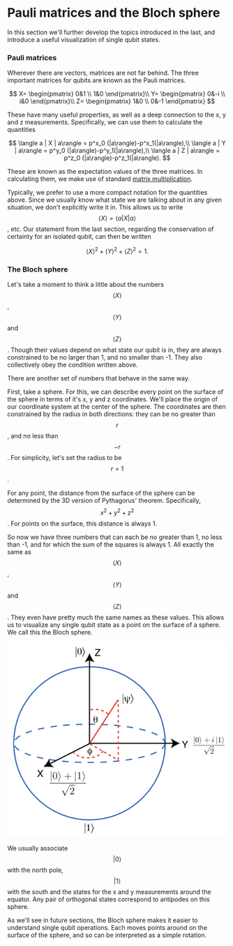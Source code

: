 # Pauli matrices and the Bloch sphere

In this section we'll further develop the topics introduced in the last, and introduce a useful visualization of single qubit states.

### Pauli matrices

Wherever there are vectors, matrices are not far behind. The three important matrices for qubits are known as the Pauli matrices.

$$
X= \begin{pmatrix} 0&1 \\ 1&0 \end{pmatrix}\\
Y= \begin{pmatrix} 0&-i \\ i&0 \end{pmatrix}\\
Z= \begin{pmatrix} 1&0 \\ 0&-1 \end{pmatrix}
$$

These have many useful properties, as well as a deep connection to the x, y and z measurements. Specifically, we can use them to calculate the quantities

$$
\langle a | X | a\rangle = p^x_0 (|a\rangle)-p^x_1(|a\rangle),\\
\langle a | Y | a\rangle = p^y_0 (|a\rangle)-p^y_1(|a\rangle),\\
\langle a | Z | a\rangle = p^z_0 (|a\rangle)-p^z_1(|a\rangle).
$$

These are known as the expectation values of the three matrices. In calculating them, we make use of standard [matrix multiplication](https://en.wikipedia.org/wiki/Matrix_multiplication#Definition).

Typically, we prefer to use a more compact notation for the quantities above. Since we usually know what state we are talking about in any given situation, we don't explicitly write it in. This allows us to write $$\langle X \rangle = \langle a|X|a \rangle$$, etc. Our statement from the last section, regarding the conservation of certainty for an isolated qubit, can then be written

$$
\langle X \rangle^2 + \langle Y \rangle^2 + \langle Z \rangle^2 = 1.
$$

### The Bloch sphere

Let's take a moment to think a little about the numbers $$\langle X \rangle$$,  $$\langle Y \rangle$$ and  $$\langle Z \rangle$$. Though their values depend on what state our qubit is in, they are always constrained to be no larger than 1, and no smaller than -1. They also collectively obey the condition written above.

There are another set of numbers that behave in the same way. 

First, take a sphere. For this, we can describe every point on the surface of the sphere in terms of it's x, y and z coordinates. We'll place the origin of our coordinate system at the center of the sphere. The coordinates are then constrained by the radius in both directions: they can be no greater than $$r$$ , and no less than $$-r$$ . For simplicity, let's set the radius to be $$r=1$$.

For any point, the distance from the surface of the sphere can be determined by the 3D version of Pythagorus' theorem. Specifically, $$x^2 + y^2 + z^2$$. For points on the surface, this distance is always 1.

So now we have three numbers that can each be no greater than 1, no less than -1, and for which the sum of the squares is always 1. All exactly the same as $$\langle X \rangle$$,  $$\langle Y \rangle$$ and  $$\langle Z \rangle$$. They even have pretty much the same names as these values. This allows us to visualize any single qubit state as a point on the surface of a sphere. We call this the Bloch sphere.

![](../.gitbook/assets/image.png)

We usually associate $$|0\rangle$$ with the north pole, $$|1\rangle$$ with the south and the states for the x and y measurements around the equator. Any pair of orthogonal states correspond to antipodes on this sphere.

As we'll see in future sections, the Bloch sphere makes it easier to understand single qubit operations. Each moves points around on the surface of the sphere, and so can be interpreted as a simple rotation.

